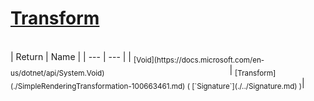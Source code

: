 # [Transform](./SimpleRenderingTransformation-100663461.md)


<br>
| Return | Name | 
| --- | --- | 
| <sub>[Void](https://docs.microsoft.com/en-us/dotnet/api/System.Void)</sub><img width=200/>| <sub>[Transform](./SimpleRenderingTransformation-100663461.md) ( [`Signature`](./../Signature.md) )</sub>| <br>



